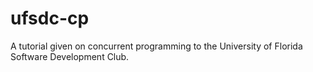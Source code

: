 ufsdc-cp
========

A tutorial given on concurrent programming to the University of Florida Software Development Club.
